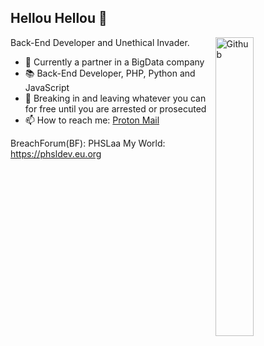 ## Hellou Hellou 👋

<img width="35%" align="right" alt="Github" src="[https://user-images.githubusercontent.com/48678280/88862734-4903af80-d201-11ea-968b-9c939d88a37c.gif](https://phsldev.eu.org/logo.png)" />

Back-End Developer and Unethical Invader.

- 🔭 Currently a partner in a BigData company
- 📚 Back-End Developer, PHP, Python and JavaScript
- 👯 Breaking in and leaving whatever you can for free until you are arrested or prosecuted
- 📫 How to reach me: [Proton Mail](mailto:phsl.ofcaa@proton.me)

BreachForum(BF): PHSLaa
My World: https://phsldev.eu.org
